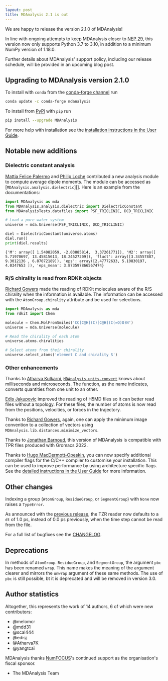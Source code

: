 ```yaml
---
layout: post
title: MDAnalysis 2.1 is out
---
```


We are happy to release the version 2.1.0 of MDAnalysis!

In line with ongoing attempts to keep MDAnalysis closer to [NEP 29][], this version now only supports Python 3.7 to 3.10, in addition to a minimum NumPy version of 1.18.0.

Further details about MDAnalysis' support policy, including our release schedule, will be provided in an upcoming blog post.

## Upgrading to MDAnalysis version 2.1.0

To install with `conda` from the [conda-forge channel][] run

```bash
conda update -c conda-forge mdanalysis
```

To install from [PyPi][] with `pip` run

```bash
pip install --upgrade MDAnalysis
```

For more help with installation see the [installation instructions in the User Guide][].


## Notable new additions

### Dielectric constant analysis

[Mattia Felice Palermo][] and [Philip Loche][] contributed a new analysis module to compute average dipole moments. The module can be accessed as [`MDAnalysis.analysis.dielectric`][]. Here is an example from the documentations:

```python
import MDAnalysis as mda
from MDAnalysis.analysis.dielectric import DielectricConstant
from MDAnalysisTests.datafiles import PSF_TRICLINIC, DCD_TRICLINIC

# Load a pure water system
universe = mda.Universe(PSF_TRICLINIC, DCD_TRICLINIC)

diel = DielectricConstant(universe.atoms)
diel.run()
print(diel.results)
```

```
{'M': array([ 1.54082059, -2.03885814,  3.37261771]), 'M2': array([ 5.71970697, 13.45815613, 18.24527209]), 'fluct': array([3.34557887, 9.3012136 , 6.87072189]), 'eps': array([2.47772633, 5.10830197, 4.0347653 ]), 'eps_mean': 3.873597866567474}
```

### R/S chirality is read from RDKit objects

[Richard Gowers][] made the reading of RDKit molecules aware of the R/S chirality when the information is available. The information can be accessed with the `AtomGroup.chirality` attribute and be used for selections.

```python
import MDAnalysis as mda
from rdkit import Chem

molecule = Chem.MolFromSmiles('CC[C@H](C)[C@H](C(=O)O)N')
universe = mda.Universe(molecule)

# Read the chirality of each atom
universe.atoms.chiralities

# Select atoms from their chirality
universe.select_atoms('element C and chirality S')
```

### Other enhancements

Thanks to [Atharva Kulkarni][], [`MDAnalysis.units.convert`][] knows about milliseconds and microseconds. The function, as the name indicates, converts quantities from one unit to an other.

[Edis Jakupovic][] improved the reading of H5MD files so it can better read files without a topology. For these files, the number of atoms is now read from the positions, velocities, or forces in the trajectory.

Thanks to [Richard Gowers][], again, one can apply the minimum image convention to a collection of vectors using `MDAnalysis.lib.distances.minimize_vectors`.

Thanks to [Jonathan Barnoud][], this version of MDAnalysis is compatible with TPR files produced with Gromacs 2022.

Thanks to [Hugo MacDermott-Opeskin][], you can now specify additional compiler flags for the C/C++ compiler to customise your installation. This can be used to improve performance by using architecture specific flags. See the [detailed instructions in the User Guide][] for more information.


## Other changes

Indexing a group (`AtomGroup`, `ResidueGroup`, or `SegmentGroup`) with `None` now raises a `TypeError`.

As announced with the [previous release][], the TZR reader now defaults to a `dt` of 1.0 ps, instead of 0.0 ps previously, when the time step cannot be read from the file.

For a full list of bugfixes see the [CHANGELOG][].

## Deprecations

In methods of `AtomGroup`. `ResidueGroup`, and `SegmentGroup`, the argument `pbc` has been renamed `wrap`. This name makes the meaning of the argument clearer and mirrors the `unwrap` argument of these same methods. The use of `pbc` is still possible, bt it is deprecated and will be removed in version 3.0.

## Author statistics

Altogether, this represents the work of 14 authors, 6 of which were new contributors:

- @melomcr
- @mdd31
- @scal444
- @edisj
- @Atharva7K
- @yangtcai

MDAnalysis thanks [NumFOCUS][]'s continued support as the organisation's fiscal sponsor.

- The MDAnalysis Team

[installation instructions in the User Guide]: https://userguide.mdanalysis.org/stable/installation.html
[conda-forge channel]: https://anaconda.org/conda-forge/mdanalysis
[PyPi]: https://pypi.org/project/MDAnalysis/
[NumFOCUS]: https://www.numfocus.org
[CHANGELOG]: https://github.com/MDAnalysis/mdanalysis/blob/release-2.1.0/package/CHANGELOG
[NEP 29]: https://numpy.org/neps/nep-0029-deprecation_policy.html
[Mattia Felice Palermo]: @mattiafelice-palermo
[Philip Loche]: @PicoCentury
[`MDAnalysis.units.convert`]: https://docs.mdanalysis.org/stable/documentation_pages/units.html?highlight=unit#MDAnalysis.units.convert
[Atharva Kulkarni]: @Atharva7K
[Richard Gowers]: [@richardjgowers]
[Edis Jakupovic]: [@edisj]
[Jonathan Barnoud]: [@jbarnoud]
[Hugo MacDermott-Opeskin]: [@hmacdope]
[detailed instructions in the User Guide]: https://userguide.mdanalysis.org/stable/installation.html#custom-compiler-flags-and-optimised-installations

[previous release]: https://www.mdanalysis.org/2021/08/22/release-2.0.0/
